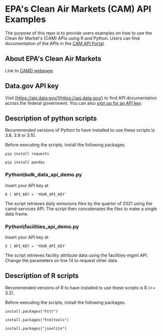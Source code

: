 # EPA's Clean Air Markets (CAM) API Examples
The purpose of this repo is to provide users examples on how to use the Clean Air Market's (CAM) APIs using R and Python. Users can find documentation of the APIs in the [CAM API Portal](https://www.epa.gov/airmarkets/cam-api-portal).

## About EPA's Clean Air Markets
Link to [CAMD webpage](https://www.epa.gov/airmarkets)

## Data.gov API key
Visit [https://api.data.gov/](https://api.data.gov/) to find API documentation across the federal government. You can also [sign up for an API key](https://api.data.gov/signup/).

## Description of python scripts
Recommended versions of Python to have installed to use these scripts is 3.8, 3.9 or 3.10.

Before executing the scripts, install the following packages.

`pip install requests`

`pip install pandas`

### Python\bulk_data_api_demo.py
Insert your API key at

`6 | API_KEY = 'YOUR_API_KEY'`

The script retrieves daily emissions files by the quarter of 2021 using the camd-services API. The script then concatenates the files to make a single data frame.

### Python\facilities_api_demo.py
Insert your API key at

`5 | API_KEY = 'YOUR_API_KEY'`

The script retrieves facility attribute data using the facilities-mgmt API. Change the parameters on line 14 to request other data.

## Description of R scripts
Recommended versions of R to have installed to use these scripts is R (>= 3.2).

Before executing the scripts, install the following packages.

`install.packages("httr")`

`install.packages("htmltools")`

`install.packages("jsonlite")`
